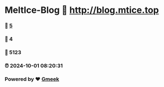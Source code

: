 # MeltIce-Blog :link: http://blog.mtice.top 
### :page_facing_up: [5](http://blog.mtice.top/tag.html) 
### :speech_balloon: 4 
### :hibiscus: 5123 
### :alarm_clock: 2024-10-01 08:20:31 
### Powered by :heart: [Gmeek](https://github.com/Meekdai/Gmeek)
